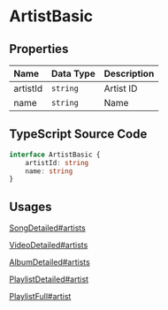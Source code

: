 # ArtistBasic

## Properties

| Name     | Data Type | Description |
| :------- | :-------- | :---------- |
| artistId | `string`  | Artist ID   |
| name     | `string`  | Name        |

## TypeScript Source Code

```ts
interface ArtistBasic {
	artistId: string
	name: string
}
```

## Usages

[SongDetailed#artists](./SongDetailed.html)

[VideoDetailed#artists](./VideoDetailed.html)

[AlbumDetailed#artists](./AlbumDetailed.html)

[PlaylistDetailed#artist](./PlaylistDetailed.html)

[PlaylistFull#artist](./PlaylistFull.html)

